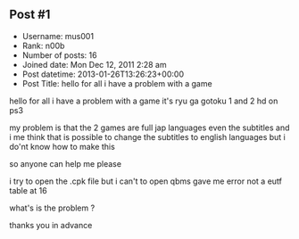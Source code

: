 ## Post #1
- Username: mus001
- Rank: n00b
- Number of posts: 16
- Joined date: Mon Dec 12, 2011 2:28 am
- Post datetime: 2013-01-26T13:26:23+00:00
- Post Title: hello for all i have a problem with a game

hello for all i have a problem with a game it's ryu ga gotoku 1 and 2 hd on ps3

my problem is that the 2 games are full jap languages even the subtitles and i me think that is possible to change the subtitles to english languages but i do'nt know how to make this

so anyone can help me please

i try to open the .cpk file but i can't to open qbms gave me error not a eutf table at 16

what's is the problem ?

thanks you in advance
